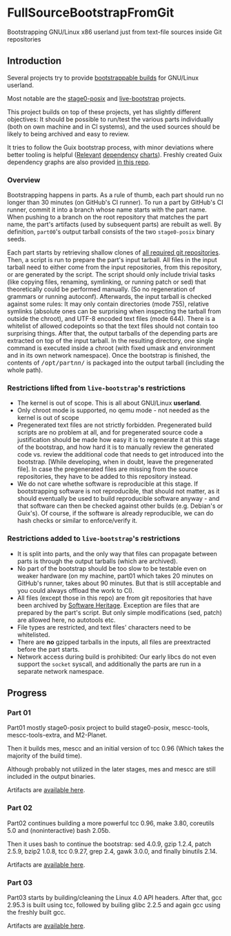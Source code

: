 # FullSourceBootstrapFromGit
Bootstrapping GNU/Linux x86 userland just from text-file sources inside Git repositories

## Introduction

Several projects try to provide [bootstrappable builds](https://bootstrappable.org/) for GNU/Linux userland.

Most notable are the [stage0-posix](https://github.com/oriansj/stage0-posix) and [live-bootstrap](https://github.com/fosslinux/live-bootstrap)
projects.

This project builds on top of these projects, yet has slightly different objectives: It should be possible to run/test
the various parts individually (both on own machine and in CI systems), and the used sources should be likely to being archived and easy to review.

It tries to follow the Guix bootstrap process, with minor deviations where better tooling is helpful
([Relevant](https://guix.gnu.org/manual/en/html_node/Reduced-Binary-Seed-Bootstrap.html)
[dependency](https://www.gnu.org/software/mes/manual/html_node/The-Mes-Bootstrap-Process.html)
[charts](https://bootstrappable.org/projects/mes.html)). Freshly created Guix dependency graphs are also provided
[in this repo](graphs/).

### Overview

Bootstrapping happens in parts. As a rule of thumb, each part should run no longer than 30 minutes (on GitHub's CI runner). To run a part by GitHub's CI
runner, commit it into a branch whose name starts with the part name. When pushing to a branch on the root repository that matches the part name,
the part's artifacts (used by subsequent parts) are rebuilt as well. By definition, `part00`'s output tarball consists of the two `stage0-posix` binary seeds.

Each part starts by retrieving shallow clones of [all required git repositories](./git-repos.sh). Then, a script is run to prepare the part's input tarball.
All files in the input tarball need to either come from the input repositories, from this repository, or are generated by the script.
The script should only include trivial tasks (like copying files, renaming, symlinking, or running patch or sed) that theoretically could be performed manually.
(So no regeneration of grammars or running autoconf). Afterwards, the input tarball is checked against some rules: It may only contain directories
(mode 755), relative symlinks (absolute ones can be surprising when inspecting the tarball from outside the chroot), and UTF-8 encoded text files
(mode 644). There is a whitelist of allowed codepoints so that the text files should not contain too surprising things.
After that, the output tarballs of the depending parts are extracted on top of the input tarball. In the resulting
directory, one single command is executed inside a chroot (with fixed umask and environment and in its own
network namespace). Once the bootstrap is finished, the contents of <tt>/opt/part<i>nn</i>/</tt> is packaged
into the output tarball (including the whole path).

### Restrictions lifted from `live-bootstrap`'s restrictions

- The kernel is out of scope. This is all about GNU/Linux **userland**.
- Only chroot mode is supported, no qemu mode - not needed as the kernel is out of scope
- Pregenerated text files are not strictly forbidden. Pregenerated build scripts are no problem at all, and for pregenerated source code a justification
  should be made how easy it is to regenerate it at this stage of the bootstrap, and how hard it is to manually review the generated code vs. review the
  additional code that needs to get introduced into the bootstrap. [While developing, when in doubt, leave the pregenerated file]. In case the pregenerated
  files are missing from the source repositories, they have to be added to this repository instead.
- We do not care whethe software is reproducible at this stage. If bootstrapping software is not reproducible, that should not matter,
  as it should eventually be used to build reproducible software anyway - and that software can then be checked against other builds
  (e.g. Debian's or Guix's). Of course, if the software is already reproducible, we can do hash checks or similar to enforce/verify it.


### Restrictions added to `live-bootstrap`'s restrictions

- It is split into parts, and the only way that files can propagate between parts is through the output tarballs (which are archived).
- No part of the bootstrap should be too slow to be testable even on weaker hardware (on my machine, part01 which takes 20 minutes on GitHub's runner,
  takes about 90 minutes. But that is still acceptable and you could always offload the work to CI).
- All files (except those in this repo) are from git repositories that have been archived by [Software Heritage](https://softwareheritage.org).
  Exception are files that are prepared by the part's script. But only simple modifications (sed, patch) are allowed here, no autotools etc.
- File types are restricted, and text files' characters need to be whitelisted.
- There are **no** gzipped tarballs in the inputs, all files are preextracted before the part starts.
- Network access during build is prohibited: Our early libcs do not even support the `socket` syscall, and additionally the parts are run in a
  separate network namespace.

## Progress

### Part 01

Part01 mostly stage0-posix project to build stage0-posix, mescc-tools, mescc-tools-extra, and M2-Planet.

Then it builds mes, mescc and an initial version of tcc 0.96 (Which takes the majority of the build time).

Although probably not utilized in the later stages, mes and mescc are still included in the output binaries.

Artifacts are [available here](https://github.com/schierlm/FullSourceBootstrapFromGit/releases/tag/part01-artifacts).

### Part 02

Part02 continues building a more powerful tcc 0.96, make 3.80, coreutils 5.0 and (noninteractive) bash 2.05b.

Then it uses bash to continue the bootstrap: sed 4.0.9, gzip 1.2.4, patch 2.5.9, bzip2 1.0.8, tcc 0.9.27,
grep 2.4, gawk 3.0.0, and finally binutils 2.14.

Artifacts are [available here](https://github.com/schierlm/FullSourceBootstrapFromGit/releases/tag/part02-artifacts).

### Part 03

Part03 starts by building/cleaning the Linux 4.0 API headers. After that, gcc 2.95.3 is built using tcc,
followed by builing glibc 2.2.5 and again gcc using the freshly built gcc.

Artifacts are [available here](https://github.com/schierlm/FullSourceBootstrapFromGit/releases/tag/part03-artifacts).
